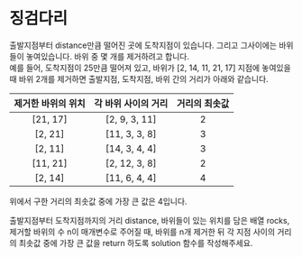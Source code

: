 # 징검다리

출발지점부터 distance만큼 떨어진 곳에 도착지점이 있습니다. 그리고 그사이에는 바위들이 놓여있습니다. 바위 중 몇 개를 제거하려고 합니다.  
예를 들어, 도착지점이 25만큼 떨어져 있고, 바위가 [2, 14, 11, 21, 17] 지점에 놓여있을 때 바위 2개를 제거하면 출발지점, 도착지점, 바위 간의 거리가 아래와 같습니다.

|        제거한 바위의 위치        |   각 바위 사이의 거리    | 	거리의 최솟값 |
|:------------------------:|:----------------:|:--------:|
|         [21, 17]         |  	[2, 9, 3, 11]  |    	2    |
| [2, 21]	| [11, 3, 3, 8] |    	3    |
| [2, 11]	| [14, 3, 4, 4] |	3 |
| [11, 21]	| [2, 12, 3, 8]	| 2 |
| [2, 14] |	[11, 6, 4, 4]| 	4 

위에서 구한 거리의 최솟값 중에 가장 큰 값은 4입니다.

출발지점부터 도착지점까지의 거리 distance, 바위들이 있는 위치를 담은 배열 rocks, 제거할 바위의 수 n이 매개변수로 주어질 때, 바위를 n개 제거한 뒤 각 지점 사이의 거리의 최솟값 중에 가장 큰 값을 return 하도록 solution 함수를 작성해주세요.